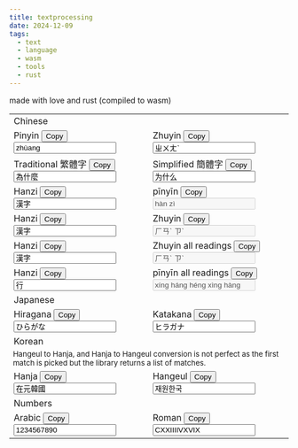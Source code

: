 ```yaml
---
title: textprocessing
date: 2024-12-09
tags:
  - text
  - language
  - wasm
  - tools
  - rust
---
```


made with love and rust (compiled to wasm)

<script src="./textprocessing/bootstrap.js"></script>
<link href="./textprocessing.css" rel="stylesheet" type="text/css">
<table>
  <tbody>
    <tr>
      <td colspan="2">
        Chinese
      </td>
    </tr>
    <tr>
      <td>
        Pinyin 
        <button onclick="copyToClipboard('left0')">Copy</button>
        <input id="left0" oninput="transformLeftToRight(0)" value="zhùang">
      </td>
      <td>
        Zhuyin 
        <button onclick="copyToClipboard('right0')">Copy</button>
        <input id="right0" oninput="transformRightToLeft(0)" value="ㄓㄨㄤˋ">
      </td>
    </tr>
    <tr>
      <td>
        Traditional 繁體字
        <button onclick="copyToClipboard('left1')">Copy</button>
        <input id="left1" oninput="transformLeftToRight(1)" value="為什麼">
      </td>
      <td>
        Simplified 簡體字
        <button onclick="copyToClipboard('right1')">Copy</button>
        <input id="right1" oninput="transformRightToLeft(1)" value="为什么">
      </td>
    </tr>
    <tr>
      <td>
        Hanzi
        <button onclick="copyToClipboard('left4')">Copy</button>
        <input id="left4" oninput="transformLeftToRight(4)" value="漢字">
      </td>
      <td>
        pīnyīn
        <button onclick="copyToClipboard('right4')">Copy</button>
        <input id="right4" oninput="transformRightToLeft(4)" value="hàn zì" disabled>
      </td>
    </tr>
    <tr>
      <td>
        Hanzi
        <button onclick="copyToClipboard('left8')">Copy</button>
        <input id="left8" oninput="transformLeftToRight(8)" value="漢字">
      </td>
      <td>
        Zhuyin
        <button onclick="copyToClipboard('right8')">Copy</button>
        <input id="right8" oninput="transformRightToLeft(8)" value="ㄏㄢˋ ㄗˋ" disabled>
      </td>
    </tr>
    <tr>
      <td>
        Hanzi
        <button onclick="copyToClipboard('left9')">Copy</button>
        <input id="left9" oninput="transformLeftToRight(9)" value="漢字">
      </td>
      <td>
        Zhuyin all readings
        <button onclick="copyToClipboard('right9')">Copy</button>
        <input id="right9" oninput="transformRightToLeft(9)" value="ㄏㄢˋ ㄗˋ" disabled>
      </td>
    </tr>
    <tr>
      <td>
        Hanzi
        <button onclick="copyToClipboard('left5')">Copy</button>
        <input id="left5" oninput="transformLeftToRight(5)" value="行">
      </td>
      <td>
        pīnyīn all readings
        <button onclick="copyToClipboard('right5')">Copy</button>
        <input id="right5" oninput="transformRightToLeft(5)" value="xíng háng héng xìng hàng" disabled>
      </td>
    </tr> 
    <tr>
      <td colspan="2">
        Japanese
      </td>
    </tr>
    <tr>
      <td>
        Hiragana 
        <button onclick="copyToClipboard('left2')">Copy</button>
        <input id="left2" oninput="transformLeftToRight(2)" value="ひらがな">
      </td>
      <td>
        Katakana 
        <button onclick="copyToClipboard('right2')">Copy</button>
        <input id="right2" oninput="transformRightToLeft(2)" value="ヒラガナ">
      </td>
    </tr>
    <tr>
      <td colspan="2">
        Korean
      </td>
    </tr>
    <tr>
      <td colspan="2" style="font-size: smaller;">
        Hangeul to Hanja, and Hanja to Hangeul conversion is not perfect as the first match is picked but the library returns a list of matches.
      </td>
    </tr>    
    <tr>
      <td>
        Hanja
        <button onclick="copyToClipboard('left3')">Copy</button>
        <input id="left3" oninput="transformLeftToRight(3)" value="在元韓國">
      </td>
      <td>
        Hangeul 
        <button onclick="copyToClipboard('right3')">Copy</button>
        <input id="right3" oninput="transformRightToLeft(3)" value="재원한국">
      </td>
    </tr>
    <tr>
      <td colespan="2">
        Numbers
      </td>
    </tr>
    <tr>
      <td>
        Arabic
        <button onclick="copyToClipboard('left7')">Copy</button>
        <input id="left7" oninput="transformLeftToRight(7)" value="1234567890">
      </td>
      <td>
        Roman
        <button onclick="copyToClipboard('right7')">Copy</button>
        <input id="right7" oninput="transformRightToLeft(7)" value="CXXIIIIVXVIX">
      </td>
    </tr>
    <!-- <tr>
      <td>
        Hanja
        <button onclick="copyToClipboard('left6')">Copy</button>
        <input id="left6" oninput="transformLeftToRight(6)" value="我愛你">
      </td>
      <td>
        Hangeul 
        <button onclick="copyToClipboard('right6')">Copy</button>
        <input id="right6" oninput="transformRightToLeft(6)" value="아애니">
      </td>
    </tr> -->
  </tbody>
</table>
